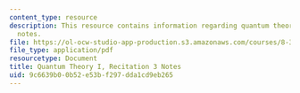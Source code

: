 ```yaml
---
content_type: resource
description: This resource contains information regarding quantum theory I, recitation
  notes.
file: https://ol-ocw-studio-app-production.s3.amazonaws.com/courses/8-321-quantum-theory-i-fall-2017/9c6639b00b52e53bf297dda1cd9eb265_MIT8_321F17_Rec3.pdf
file_type: application/pdf
resourcetype: Document
title: Quantum Theory I, Recitation 3 Notes
uid: 9c6639b0-0b52-e53b-f297-dda1cd9eb265
---
```

